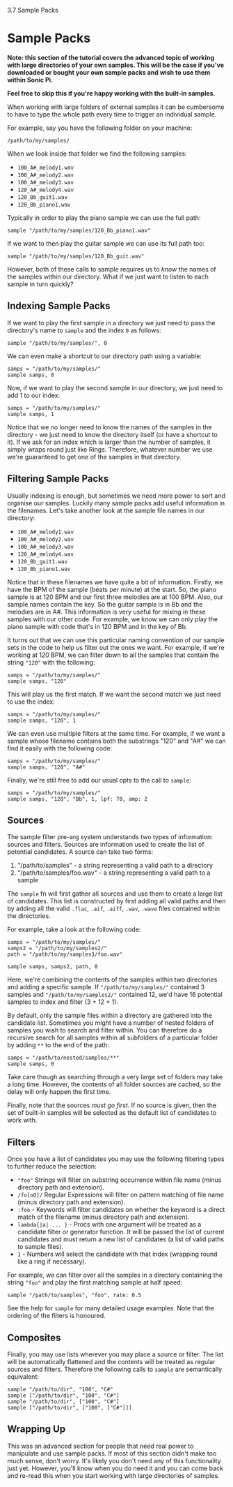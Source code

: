 3.7 Sample Packs

# Sample Packs

**Note: this section of the tutorial covers the advanced topic of
working with large directories of your own samples. This will be the
case if you've downloaded or bought your own sample packs and wish to
use them within Sonic Pi.**

**Feel free to skip this if you're happy working with the built-in
samples.**

When working with large folders of external samples it can be cumbersome
to have to type the whole path every time to trigger an individual
sample.

For example, say you have the following folder on your machine:

```
/path/to/my/samples/
```

When we look inside that folder we find the following samples:

* `100_A#_melody1.wav`
* `100_A#_melody2.wav`
* `100_A#_melody3.wav`
* `120_A#_melody4.wav`
* `120_Bb_guit1.wav`
* `120_Bb_piano1.wav`

Typically in order to play the piano sample we can use the full path:

```
sample "/path/to/my/samples/120_Bb_piano1.wav"
```

If we want to then play the guitar sample we can use its full path too:

```
sample "/path/to/my/samples/120_Bb_guit.wav"
```

However, both of these calls to sample requires us to *know* the names
of the samples within our directory. What if we just want to listen to
each sample in turn quickly? 

## Indexing Sample Packs

If we want to play the first sample in a directory we just need to pass
the directory's name to `sample` and the index `0` as follows:

```
sample "/path/to/my/samples/", 0
```

We can even make a shortcut to our directory path using a variable:

```
samps = "/path/to/my/samples/"
sample samps, 0
```

Now, if we want to play the second sample in our directory, we just need
to add 1 to our index:

```
samps = "/path/to/my/samples/"
sample samps, 1
```

Notice that we no longer need to know the names of the samples in the
directory - we just need to know the directory itself (or have a
shortcut to it). If we ask for an index which is larger than the number
of samples, it simply wraps round just like Rings. Therefore, whatever
number we use we're guaranteed to get one of the samples in that
directory.

## Filtering Sample Packs

Usually indexing is enough, but sometimes we need more power to sort
and organise our samples. Luckily many sample packs add useful
information in the filenames. Let's take another look at the sample file
names in our directory:

* `100_A#_melody1.wav`
* `100_A#_melody2.wav`
* `100_A#_melody3.wav`
* `120_A#_melody4.wav`
* `120_Bb_guit1.wav`
* `120_Bb_piano1.wav`

Notice that in these filenames we have quite a bit of
information. Firstly, we have the BPM of the sample (beats per minute)
at the start. So, the piano sample is at 120 BPM and our first three
melodies are at 100 BPM. Also, our sample names contain the key. So the
guitar sample is in Bb and the melodies are in A#. This information is
very useful for mixing in these samples with our other code. For
example, we know we can only play the piano sample with code that's in
120 BPM and in the key of Bb.

It turns out that we can use this particular naming convention of our
sample sets in the code to help us filter out the ones we want. For
example, if we're working at 120 BPM, we can filter down to all the
samples that contain the string `"120"` with the following:

```
samps = "/path/to/my/samples/"
sample samps, "120"
```

This will play us the first match. If we want the second match we just
need to use the index:

```
samps = "/path/to/my/samples/"
sample samps, "120", 1
```

We can even use multiple filters at the same time. For example, if we
want a sample whose filename contains both the substrings "120" and "A#"
we can find it easily with the following code:

```
samps = "/path/to/my/samples/"
sample samps, "120", "A#"
```

Finally, we're still free to add our usual opts to the call to `sample`:

```
samps = "/path/to/my/samples/"
sample samps, "120", "Bb", 1, lpf: 70, amp: 2
```

## Sources

The sample filter pre-arg system understands two types of information:
sources and filters. Sources are information used to create the list of
potential candidates. A source can take two forms:

1. "/path/to/samples" - a string representing a valid path to a directory 
2. "/path/to/samples/foo.wav" - a string representing a valid path to a sample

The `sample` fn will first gather all sources and use them to create a
large list of candidates. This list is constructed by first adding all
valid paths and then by adding all the valid `.flac`, `.aif`, `.aiff`,
`.wav`, `.wave` files contained within the directories.

For example, take a look at the following code:

```
samps = "/path/to/my/samples/"
samps2 = "/path/to/my/samples2/"
path = "/path/to/my/samples3/foo.wav"

sample samps, samps2, path, 0
```

Here, we're combining the contents of the samples within two directories
and adding a specific sample. If `"/path/to/my/samples/"` contained 3
samples and `"/path/to/my/samples2/"` contained 12, we'd have 16
potential samples to index and filter (3 + 12 + 1).

By default, only the sample files within a directory are gathered into
the candidate list. Sometimes you might have a number of nested folders of
samples you wish to search and filter within. You can therefore do a
recursive search for all samples within all subfolders of a particular
folder by adding `**` to the end of the path:

```
samps = "/path/to/nested/samples/**"
sample samps, 0
```

Take care though as searching through a very large set of folders may
take a long time. However, the contents of all folder sources are
cached, so the delay will only happen the first time.

Finally, note that the sources *must go first*. If no source is given,
then the set of built-in samples will be selected as the default list of
candidates to work with.

## Filters

Once you have a list of candidates you may use the following filtering
types to further reduce the selection:

* `"foo"` Strings will filter on substring occurrence within file name (minus directory path and extension).
* `/fo[oO]/` Regular Expressions will filter on pattern matching of file name (minus directory path and extension).
* `:foo` - Keywords will filter candidates on whether the keyword is a direct match of the filename (minus directory path and extension).
* `lambda{|a| ... }` - Procs with one argument will be treated as a candidate filter or generator function. It will be passed the list of current candidates and must return a new list of candidates (a list of valid paths to sample files).
* `1` - Numbers will select the candidate with that index (wrapping round like a ring if necessary).

For example, we can filter over all the samples in a directory
containing the string `"foo"` and play the first matching sample at half
speed:

```
sample "/path/to/samples", "foo", rate: 0.5
```

See the help for `sample` for many detailed usage examples. Note that
the ordering of the filters is honoured.

## Composites

Finally, you may use lists wherever you may place a source or
filter. The list will be automatically flattened and the contents will
be treated as regular sources and filters. Therefore the following calls
to `sample` are semantically equivalent:

```
sample "/path/to/dir", "100", "C#"
sample ["/path/to/dir", "100", "C#"]
sample "/path/to/dir", ["100", "C#"]
sample ["/path/to/dir", ["100", ["C#"]]]
```

## Wrapping Up

This was an advanced section for people that need real power to
manipulate and use sample packs. If most of this section didn't make too
much sense, don't worry. It's likely you don't need any of this
functionality just yet. However, you'll know when you do need it and you
can come back and re-read this when you start working with large
directories of samples.
